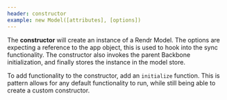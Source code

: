 ```yaml
---
header: constructor
example: new Model([attributes], [options])
---
```


The **constructor** will create an instance of a Rendr Model.  The options are expecting a reference to the app object, this is used to hook into the sync functionality.  The constructor also invokes the parent Backbone initialization, and finally stores the instance in the model store.

To add functionality to the constructor, add an `initialize` function.  This is pattern allows for any default functionality to run, while still being able to create a custom constructor.

